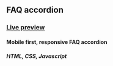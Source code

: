 ## FAQ accordion

### [Live preview](https://faqaccordionfrontendmentor.netlify.app)

#### Mobile first, responsive FAQ accordion

##### HTML, CSS, Javascript

